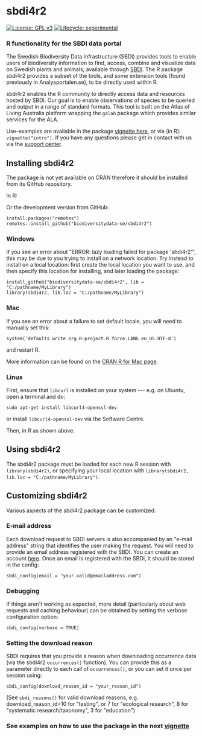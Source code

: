 # sbdi4r2

[![License: GPL v3](https://img.shields.io/badge/License-GPLv3-blue.svg)](https://www.gnu.org/licenses/gpl-3.0) [![Lifecycle: experimental](https://img.shields.io/badge/lifecycle-maturing-blue.svg)](https://www.tidyverse.org/lifecycle/#maturing)

### R functionality for the SBDI data portal

The Swedish Biodiversity Data Infrastructure (SBDI) provides tools to enable users of biodiversity information to find, access, combine and visualize data on Swedish plants and animals; available through [SBDI](https://biodiversitydata.se/). The R package sbdi4r2 provides a subset of the tools, and some extension tools (found previously in Analysportalen.se), to be directly used within R.

sbdi4r2 enables the R community to directly access data and resources hosted by SBDI. Our goal is to enable observations of species to be queried and output in a range of standard formats. This tool is built on the Atlas of Living Australia platform wrapping the `galah` package which provides similar services for the ALA.

Use-examples are available in the package [vignette here](https://biodiversitydata-se.github.io/sbdi4r2/articles/intro.html), or via (in R): `vignette("intro")`. If you have any questions please get in contact with us via the [support center](https://docs.biodiversitydata.se/support/).

## Installing sbdi4r2

The package is not yet available on CRAN therefore it should be installed from its GitHub repository.

In R:

Or the development version from GitHub:

```{r}
install.packages("remotes") 
remotes::install_github("biodiversitydata-se/sbdi4r2")
```

### Windows

If you see an error about "ERROR: lazy loading failed for package 'sbdi4r2'", this may be due to you trying to install on a network location. Try instead to install on a local location: first create the local location you want to use, and then specify this location for installing, and later loading the package:

```{r windows}
install_github("biodiversitydata-se/sbdi4r2", lib = "C:/pathname/MyLibrary")
library(sbdi4r2, lib.loc = "C:/pathname/MyLibrary")
```

### Mac

If you see an error about a failure to set default locale, you will need to manually set this:

```{r mac}
system('defaults write org.R-project.R force.LANG en_US.UTF-8')
```

and restart R.

More information can be found on the [CRAN R for Mac page](https://cran.r-project.org/bin/macosx/RMacOSX-FAQ.html#Internationalization-of-the-R_002eapp).

### Linux

First, ensure that `libcurl` is installed on your system --- e.g. on Ubuntu, open a terminal and do:

`sudo apt-get install libcurl4-openssl-dev`

or install `libcurl4-openssl-dev` via the Software Centre.

Then, in R as shown above.

## Using sbdi4r2

The sbdi4r2 package must be loaded for each new R session with `library(sbdi4r2)`, or specifying your local location with `library(sbdi4r2, lib.loc = "C:/pathname/MyLibrary")`.

## Customizing sbdi4r2

Various aspects of the sbdi4r2 package can be customized.

### E-mail address

Each download request to SBDI servers is also accompanied by an "e-mail address" string that identifies the user making the request. You will need to provide an email address registered with the SBDI. You can create an account [here](https://auth.biodiversitydata.se/cas/login). Once an email is registered with the SBDI, it should be stored in the config:

```{r config1}
sbdi_config(email = "your.valid@emailaddress.com")
```

### Debugging

If things aren't working as expected, more detail (particularly about web requests and caching behaviour) can be obtained by setting the verbose configuration option:

```{r config2}
sbdi_config(verbose = TRUE)
```

### Setting the download reason

SBDI requires that you provide a reason when downloading occurrence data (via the sbdi4r2 `occurrences()` function). You can provide this as a parameter directly to each call of `occurrences()`, or you can set it once per session using:

```{r config3}
sbdi_config(download_reason_id = "your_reason_id")
```

(See `sbdi_reasons()` for valid download reasons, e.g. download_reason_id=10 for "testing", or 7 for "ecological research", 8 for "systematic research/taxonomy", 3 for "education")

### See examples on how to use the package in the next [vignette](https://biodiversitydata-se.github.io/sbdi4r2/articles/sbdi4r.html)
